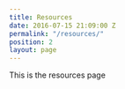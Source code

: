 ```yaml
---
title: Resources
date: 2016-07-15 21:09:00 Z
permalink: "/resources/"
position: 2
layout: page
---
```


This is the resources page